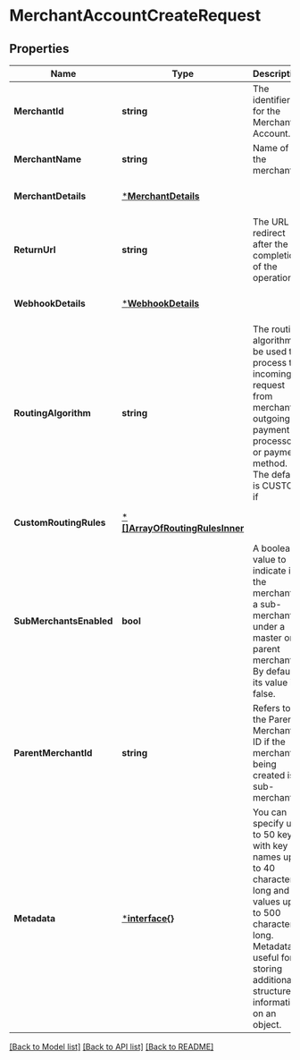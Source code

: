 # MerchantAccountCreateRequest

## Properties
Name | Type | Description | Notes
------------ | ------------- | ------------- | -------------
**MerchantId** | **string** | The identifier for the Merchant Account. | [default to null]
**MerchantName** | **string** | Name of the merchant | [optional] [default to null]
**MerchantDetails** | [***MerchantDetails**](MerchantDetails.md) |  | [optional] [default to null]
**ReturnUrl** | **string** | The URL to redirect after the completion of the operation | [optional] [default to null]
**WebhookDetails** | [***WebhookDetails**](WebhookDetails.md) |  | [optional] [default to null]
**RoutingAlgorithm** | **string** | The routing algorithm to be used to process the incoming request from merchant to outgoing payment processor or payment method. The default is CUSTOM if | [optional] [default to null]
**CustomRoutingRules** | [***[]ArrayOfRoutingRulesInner**](array.md) |  | [optional] [default to null]
**SubMerchantsEnabled** | **bool** | A boolean value to indicate if the merchant is a sub-merchant under a master or a parent merchant. By default, its value is false. | [optional] [default to null]
**ParentMerchantId** | **string** | Refers to the Parent Merchant ID if the merchant being created is a sub-merchant | [optional] [default to null]
**Metadata** | [***interface{}**](interface{}.md) | You can specify up to 50 keys, with key names up to 40 characters long and values up to 500 characters long. Metadata is useful for storing additional, structured information on an object. | [optional] [default to null]

[[Back to Model list]](../README.md#documentation-for-models) [[Back to API list]](../README.md#documentation-for-api-endpoints) [[Back to README]](../README.md)

